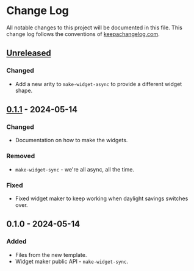# Change Log
All notable changes to this project will be documented in this file. This change log follows the conventions of [keepachangelog.com](http://keepachangelog.com/).

## [Unreleased]
### Changed
- Add a new arity to `make-widget-async` to provide a different widget shape.

## [0.1.1] - 2024-05-14
### Changed
- Documentation on how to make the widgets.

### Removed
- `make-widget-sync` - we're all async, all the time.

### Fixed
- Fixed widget maker to keep working when daylight savings switches over.

## 0.1.0 - 2024-05-14
### Added
- Files from the new template.
- Widget maker public API - `make-widget-sync`.

[Unreleased]: https://sourcehost.site/your-name/p4/compare/0.1.1...HEAD
[0.1.1]: https://sourcehost.site/your-name/p4/compare/0.1.0...0.1.1
